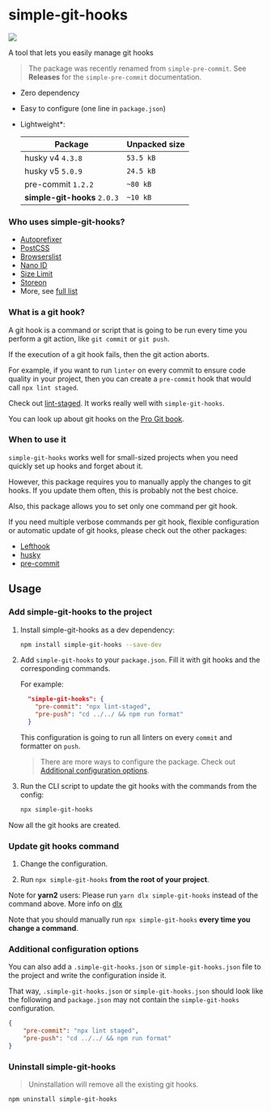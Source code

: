 # simple-git-hooks


 ![](https://img.shields.io/badge/dependencies-zero-green)

A tool that lets you easily manage git hooks

> The package was recently renamed from `simple-pre-commit`. See **Releases** for the `simple-pre-commit` documentation.

- Zero dependency
- Easy to configure (one line in `package.json`)
- Lightweight*:

  | Package | Unpacked size |
  | ------------- | ------------- |
  | husky v4 `4.3.8` | `53.5 kB`  |
  | husky v5 `5.0.9`  | `24.5 kB`  |
  | pre-commit `1.2.2` | `~80 kB` |
  | **simple-git-hooks** `2.0.3` | `~10 kB` |

### Who uses simple-git-hooks?

* [Autoprefixer](https://github.com/postcss/autoprefixer])
* [PostCSS](https://github.com/postcss/postcss.org)
* [Browserslist](https://github.com/browserslist/browserslist])
* [Nano ID](https://github.com/ai/nanoid)
* [Size Limit](https://github.com/ai/size-limit)
* [Storeon](https://github.com/storeon/storeon)
* More, see [full list](https://github.com/toplenboren/simple-git-hooks/network/dependents?package_id=UGFja2FnZS0xOTk1ODMzMTA4)

### What is a git hook?

A git hook is a command or script that is going to be run every time you perform a git action, like `git commit` or `git push`.
 
If the execution of a git hook fails, then the git action aborts.

For example, if you want to run `linter` on every commit to ensure code quality in your project, then you can create a `pre-commit` hook that would call `npx lint staged`.

Check out [lint-staged](https://github.com/okonet/lint-staged#readme). It works really well with `simple-git-hooks`.

You can look up about git hooks on the [Pro Git book](https://git-scm.com/book/en/v2/Customizing-Git-Git-Hooks).

### When to use it

`simple-git-hooks` works well for small-sized projects when you need quickly set up hooks and forget about it.

However, this package requires you to manually apply the changes to git hooks. If you update them often, this is probably not the best choice.

Also, this package allows you to set only one command per git hook. 

If you need multiple verbose commands per git hook, flexible configuration or automatic update of git hooks, please check out the other packages:
 
* [Lefthook](https://github.com/Arkweid/lefthook)
* [husky](https://github.com/typicode/husky)
* [pre-commit](https://github.com/pre-commit/pre-commit)


## Usage

### Add simple-git-hooks to the project

1. Install simple-git-hooks as a dev dependency:
   
   ```sh
   npm install simple-git-hooks --save-dev
   ```

2. Add `simple-git-hooks` to your `package.json`. Fill it with git hooks and the corresponding commands.

    For example:
   
   ```json
     "simple-git-hooks": {
       "pre-commit": "npx lint-staged",
       "pre-push": "cd ../../ && npm run format"
     }
   ```
    
    This configuration is going to run all linters on every `commit` and formatter on `push`.
    
   > There are more ways to configure the package. Check out [Additional configuration options](#additional-configuration-options).
    
3. Run the CLI script to update the git hooks with the commands from the config:

   ```sh
   npx simple-git-hooks
   ```
    
Now all the git hooks are created.

### Update git hooks command

1. Change the configuration.

2. Run `npx simple-git-hooks` **from the root of your project**.

Note for **yarn2** users: Please run `yarn dlx simple-git-hooks` instead of the command above. More info on [dlx](https://yarnpkg.com/cli/dlx)

Note that you should manually run `npx simple-git-hooks` **every time you change a command**.


### Additional configuration options

You can also add a `.simple-git-hooks.json` or `simple-git-hooks.json` file to the project and write the configuration inside it.

That way, `.simple-git-hooks.json` or `simple-git-hooks.json` should look like the following and `package.json` may not contain the `simple-git-hooks` configuration.

```json
{
    "pre-commit": "npx lint staged",
    "pre-push": "cd ../../ && npm run format"
}
```

### Uninstall simple-git-hooks

> Uninstallation will remove all the existing git hooks.

```sh
npm uninstall simple-git-hooks
```
